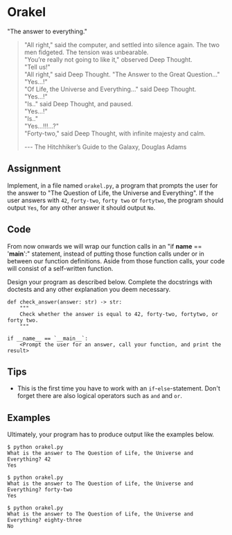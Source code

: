 # Orakel

"The answer to everything."

> "All right," said the computer, and settled into silence again. The two men fidgeted. The tension was unbearable.  
> "You’re really not going to like it," observed Deep Thought.  
> "Tell us!"  
> "All right," said Deep Thought. "The Answer to the Great Question…"  
> "Yes...!"  
> "Of Life, the Universe and Everything…" said Deep Thought.  
> "Yes...!"  
> "Is.." said Deep Thought, and paused.  
> "Yes...!"  
> "Is.."  
> "Yes...!!!...?"  
> "Forty-two," said Deep Thought, with infinite majesty and calm.
>
> --- The Hitchhiker’s Guide to the Galaxy, Douglas Adams

## Assignment

Implement, in a file named `orakel.py`, a program that prompts the user for the answer to "The Question of Life, the Universe and Everything". If the user answers with `42`, `forty-two`, `forty two` or `fortytwo`, the program should output `Yes`, for any other answer it should output `No`.

## Code

From now onwards we will wrap our function calls in an "if __name__ == '__main__':" statement, instead of putting those function calls under or in between our function definitions.
Aside from those function calls, your code will consist of a self-written function.

Design your program as described below. Complete the docstrings with doctests and any other explanation you deem necessary.

    def check_answer(answer: str) -> str:
        """
        Check whether the answer is equal to 42, forty-two, fortytwo, or forty two.
        """

    if __name__ == `__main__`:
        <Prompt the user for an answer, call your function, and print the result>

## Tips

* This is the first time you have to work with an `if`-`else`-statement. Don't forget there are also logical operators such as `and` and `or`. 

## Examples

Ultimately, your program has to produce output like the examples below.

    $ python orakel.py
    What is the answer to The Question of Life, the Universe and Everything? 42
    Yes

    $ python orakel.py
    What is the answer to The Question of Life, the Universe and Everything? forty-two
    Yes

    $ python orakel.py
    What is the answer to The Question of Life, the Universe and Everything? eighty-three
    No
